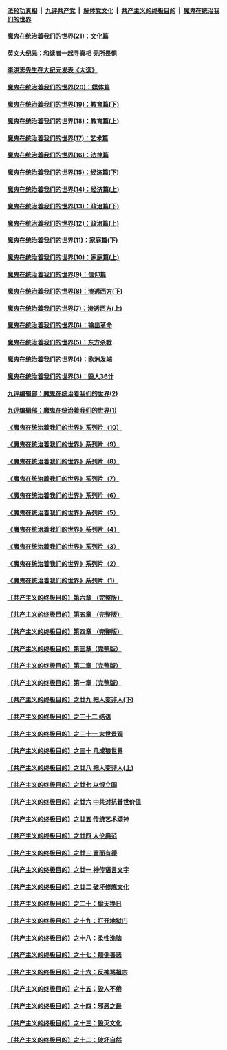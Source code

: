 

####  [法轮功真相](../../../../basic/blob/master/README.md?t=12222231) &nbsp;|&nbsp; [九评共产党](../../../../9ping.md/blob/master/README.md?t=12222231) &nbsp;|&nbsp; [解体党文化](../../../../jtdwh.md/blob/master/README.md?t=12222231)  &nbsp;|&nbsp; [共产主义的终极目的](../../../../gczydzjmd.md/blob/master/README.md?t=12222231) &nbsp;|&nbsp; [魔鬼在统治我们的世界](../../../../mgztzwmdsj.md/blob/master/README.md?t=12222231) 

#### [魔鬼在统治着我们的世界(21)：文化篇](../pages/nsc422/n10597706.md?t=12222231) 

#### [英文大纪元：和读者一起寻真相 无所畏惧](../pages/nsc422/n12542027.md?t=12222231) 

#### [李洪志先生在大纪元发表《大选》](../pages/nsc422/n12534746.md?t=12222231) 

#### [魔鬼在统治着我们的世界(20)：媒体篇](../pages/nsc422/n10586579.md?t=12222231) 

#### [魔鬼在统治着我们的世界(19)：教育篇(下)](../pages/nsc422/n10564808.md?t=12222231) 

#### [魔鬼在统治着我们的世界(18)：教育篇(上)](../pages/nsc422/n10526970.md?t=12222231) 

#### [魔鬼在统治着我们的世界(17)：艺术篇](../pages/nsc422/n10499093.md?t=12222231) 

#### [魔鬼在统治着我们的世界(16)：法律篇](../pages/nsc422/n10485969.md?t=12222231) 

#### [魔鬼在统治着我们的世界(15)：经济篇(下)](../pages/nsc422/n10469975.md?t=12222231) 

#### [魔鬼在统治着我们的世界(14)：经济篇(上)](../pages/nsc422/n10457370.md?t=12222231) 

#### [魔鬼在统治着我们的世界(13)：政治篇(下)](../pages/nsc422/n10448270.md?t=12222231) 

#### [魔鬼在统治着我们的世界(12)：政治篇(上)](../pages/nsc422/n10444576.md?t=12222231) 

#### [魔鬼在统治着我们的世界(11)：家庭篇(下)](../pages/nsc422/n10440961.md?t=12222231) 

#### [魔鬼在统治着我们的世界(10)：家庭篇(上)](../pages/nsc422/n10435448.md?t=12222231) 

#### [魔鬼在统治着我们的世界(9)：信仰篇](../pages/nsc422/n10432159.md?t=12222231) 

#### [魔鬼在统治着我们的世界(8)：渗透西方(下)](../pages/nsc422/n10429603.md?t=12222231) 

#### [魔鬼在统治着我们的世界(7)：渗透西方(上)](../pages/nsc422/n10426013.md?t=12222231) 

#### [魔鬼在统治着我们的世界(6)：输出革命](../pages/nsc422/n10421536.md?t=12222231) 

#### [魔鬼在统治着我们的世界(5)：东方杀戮](../pages/nsc422/n10417707.md?t=12222231) 

#### [魔鬼在统治着我们的世界(4)：欧洲发端](../pages/nsc422/n10414890.md?t=12222231) 

#### [魔鬼在统治着我们的世界(3)：毁人36计](../pages/nsc422/n10411583.md?t=12222231) 

#### [九评编辑部：魔鬼在统治着我们的世界(2)](../pages/nsc422/n10410036.md?t=12222231) 

#### [九评编辑部：魔鬼在统治着我们的世界(1)](../pages/nsc422/n10406825.md?t=12222231) 

#### [《魔鬼在统治着我们的世界》系列片（10）](../pages/nsc422/n12292670.md?t=12222231) 

#### [《魔鬼在统治着我们的世界》系列片（9）](../pages/nsc422/n12290859.md?t=12222231) 

#### [《魔鬼在统治着我们的世界》系列片（8）](../pages/nsc422/n12287445.md?t=12222231) 

#### [《魔鬼在统治着我们的世界》系列片（7）](../pages/nsc422/n12283425.md?t=12222231) 

#### [《魔鬼在统治着我们的世界》系列片（6）](../pages/nsc422/n12282314.md?t=12222231) 

#### [《魔鬼在统治着我们的世界》系列片（5）](../pages/nsc422/n12281419.md?t=12222231) 

#### [《魔鬼在统治着我们的世界》系列片（4）](../pages/nsc422/n12274024.md?t=12222231) 

#### [《魔鬼在统治着我们的世界》系列片（3）](../pages/nsc422/n12271322.md?t=12222231) 

#### [《魔鬼在统治着我们的世界》系列片（2）](../pages/nsc422/n12269049.md?t=12222231) 

#### [《魔鬼在统治着我们的世界》系列片（1）](../pages/nsc422/n12267575.md?t=12222231) 

#### [【共产主义的终极目的】第六章 （完整版）](../pages/nsc422/n11428913.md?t=12222231) 

#### [【共产主义的终极目的】第五章 （完整版）](../pages/nsc422/n11428912.md?t=12222231) 

#### [【共产主义的终极目的】第四章 （完整版）](../pages/nsc422/n11428907.md?t=12222231) 

#### [【共产主义的终极目的】第三章（完整版）](../pages/nsc422/n11428848.md?t=12222231) 

#### [【共产主义的终极目的】第二章（完整版）](../pages/nsc422/n11428831.md?t=12222231) 

#### [【共产主义的终极目的】第一章（完整版）](../pages/nsc422/n11417651.md?t=12222231) 

#### [【共产主义的终极目的】之廿九 把人变非人(下)](../pages/nsc422/n11344140.md?t=12222231) 

#### [【共产主义的终极目的】之三十二 结语](../pages/nsc422/n11360535.md?t=12222231) 

#### [【共产主义的终极目的】之三十一 末世景观](../pages/nsc422/n11351129.md?t=12222231) 

#### [【共产主义的终极目的】之三十 几成狼世界](../pages/nsc422/n11348280.md?t=12222231) 

#### [【共产主义的终极目的】之廿八 把人变非人(上)](../pages/nsc422/n11340492.md?t=12222231) 

#### [【共产主义的终极目的】之廿七 以恨立国](../pages/nsc422/n11336944.md?t=12222231) 

#### [【共产主义的终极目的】之廿六 中共对抗普世价值](../pages/nsc422/n11324785.md?t=12222231) 

#### [【共产主义的终极目的】之廿五 传统艺术颂神](../pages/nsc422/n11296396.md?t=12222231) 

#### [【共产主义的终极目的】之廿四 人伦典范](../pages/nsc422/n11296397.md?t=12222231) 

#### [【共产主义的终极目的】之廿三 富而有德](../pages/nsc422/n11283598.md?t=12222231) 

#### [【共产主义的终极目的】之廿一 神传语言文字](../pages/nsc422/n11263265.md?t=12222231) 

#### [【共产主义的终极目的】之廿二 破坏修炼文化](../pages/nsc422/n11245728.md?t=12222231) 

#### [【共产主义的终极目的】之二十：偷天换日](../pages/nsc422/n11238846.md?t=12222231) 

#### [【共产主义的终极目的】之十九：打开地狱门](../pages/nsc422/n11206376.md?t=12222231) 

#### [【共产主义的终极目的】之十八：柔性洗脑](../pages/nsc422/n11199994.md?t=12222231) 

#### [【共产主义的终极目的】之十七：颠倒善恶](../pages/nsc422/n11179782.md?t=12222231) 

#### [【共产主义的终极目的】之十六：反神骂祖宗](../pages/nsc422/n11166798.md?t=12222231) 

#### [【共产主义的终极目的】之十五：毁人不倦](../pages/nsc422/n11166792.md?t=12222231) 

#### [【共产主义的终极目的】之十四：邪恶之最](../pages/nsc422/n11150249.md?t=12222231) 

#### [【共产主义的终极目的】之十三：毁灭文化](../pages/nsc422/n11135227.md?t=12222231) 

#### [【共产主义的终极目的】之十二：破坏自然](../pages/nsc422/n11135214.md?t=12222231) 

